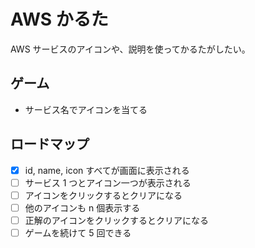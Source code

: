 # AWS かるた

AWS サービスのアイコンや、説明を使ってかるたがしたい。

## ゲーム

- サービス名でアイコンを当てる

## ロードマップ

- [x] id, name, icon すべてが画面に表示される
- [ ] サービス 1 つとアイコン一つが表示される
- [ ] アイコンをクリックするとクリアになる
- [ ] 他のアイコンも n 個表示する
- [ ] 正解のアイコンをクリックするとクリアになる
- [ ] ゲームを続けて 5 回できる
